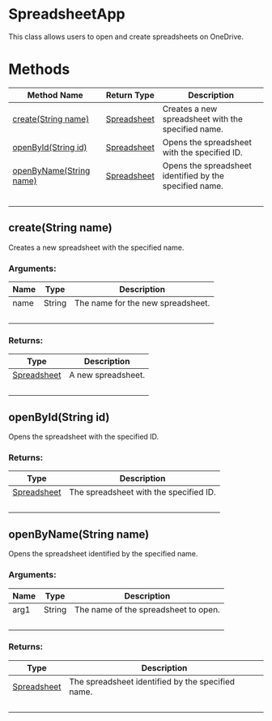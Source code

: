 # SpreadsheetApp
This class allows users to open and create spreadsheets on OneDrive.

# Methods
|Method Name|Return Type|Description|
|-|-|-
[create(String name)](#create~string-name~)|[Spreadsheet](./Spreadsheet)|Creates a new spreadsheet with the specified name.<br />
[openById(String id)](#openbyid~string-id~)|[Spreadsheet](./Spreadsheet)|Opens the spreadsheet with the specified ID.<br />
[openByName(String name)](#openbyname~string-name~)|[Spreadsheet](./Spreadsheet)|Opens the spreadsheet identified by the specified name.<br />
&nbsp;|&nbsp;|&nbsp;

## <a name="create~string-name~"></a>create(String name)
Creates a new spreadsheet with the specified name.

### Arguments:
|Name|Type|Description|
|-|-|-
name|String|The name for the new spreadsheet.<br />
&nbsp;|&nbsp;|&nbsp;
### Returns:
|Type|Description|
|-|-
[Spreadsheet](./Spreadsheet)|A new spreadsheet.
&nbsp;|&nbsp;
## <a name="openbyid~string-id~"></a>openById(String id)
Opens the spreadsheet with the specified ID.

### Returns:
|Type|Description|
|-|-
[Spreadsheet](./Spreadsheet)|The spreadsheet with the specified ID.
&nbsp;|&nbsp;
## <a name="openbyname~string-name~"></a>openByName(String name)
Opens the spreadsheet identified by the specified name.

### Arguments:
|Name|Type|Description|
|-|-|-
arg1|String|The name of the spreadsheet to open.<br />
&nbsp;|&nbsp;|&nbsp;
### Returns:
|Type|Description|
|-|-
[Spreadsheet](./Spreadsheet)|The spreadsheet identified by the specified name.
&nbsp;|&nbsp;
